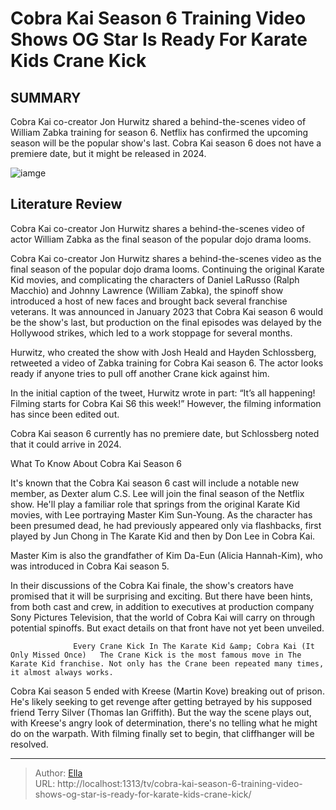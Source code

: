 # Cobra Kai Season 6 Training Video Shows OG Star Is Ready For Karate Kids Crane Kick


## SUMMARY 



  Cobra Kai co-creator Jon Hurwitz shared a behind-the-scenes video of William Zabka training for season 6.   Netflix has confirmed the upcoming season will be the popular show&#39;s last.   Cobra Kai season 6 does not have a premiere date, but it might be released in 2024.  

![iamge](https://static1.srcdn.com/wordpress/wp-content/uploads/2023/09/cobra-kai-johnny.jpg)

## Literature Review
Cobra Kai co-creator Jon Hurwitz shares a behind-the-scenes video of actor William Zabka as the final season of the popular dojo drama looms.




Cobra Kai co-creator Jon Hurwitz shares a behind-the-scenes video as the final season of the popular dojo drama looms. Continuing the original Karate Kid movies, and complicating the characters of Daniel LaRusso (Ralph Macchio) and Johnny Lawrence (William Zabka), the spinoff show introduced a host of new faces and brought back several franchise veterans. It was announced in January 2023 that Cobra Kai season 6 would be the show&#39;s last, but production on the final episodes was delayed by the Hollywood strikes, which led to a work stoppage for several months.




Hurwitz, who created the show with Josh Heald and Hayden Schlossberg, retweeted a video of Zabka training for Cobra Kai season 6. The actor looks ready if anyone tries to pull off another Crane kick against him.


 

In the initial caption of the tweet, Hurwitz wrote in part: “It’s all happening! Filming starts for Cobra Kai S6 this week!” However, the filming information has since been edited out.



Cobra Kai season 6 currently has no premiere date, but Schlossberg noted that it could arrive in 2024.





 What To Know About Cobra Kai Season 6 
          




It&#39;s known that the Cobra Kai season 6 cast will include a notable new member, as Dexter alum C.S. Lee will join the final season of the Netflix show. He&#39;ll play a familiar role that springs from the original Karate Kid movies, with Lee portraying Master Kim Sun-Young. As the character has been presumed dead, he had previously appeared only via flashbacks, first played by Jun Chong in The Karate Kid and then by Don Lee in Cobra Kai.



Master Kim is also the grandfather of Kim Da-Eun (Alicia Hannah-Kim), who was introduced in Cobra Kai season 5.




In their discussions of the Cobra Kai finale, the show&#39;s creators have promised that it will be surprising and exciting. But there have been hints, from both cast and crew, in addition to executives at production company Sony Pictures Television, that the world of Cobra Kai will carry on through potential spinoffs. But exact details on that front have not yet been unveiled.




                  Every Crane Kick In The Karate Kid &amp; Cobra Kai (It Only Missed Once)   The Crane Kick is the most famous move in The Karate Kid franchise. Not only has the Crane been repeated many times, it almost always works.    

Cobra Kai season 5 ended with Kreese (Martin Kove) breaking out of prison. He&#39;s likely seeking to get revenge after getting betrayed by his supposed friend Terry Silver (Thomas Ian Griffith). But the way the scene plays out, with Kreese&#39;s angry look of determination, there&#39;s no telling what he might do on the warpath. With filming finally set to begin, that cliffhanger will be resolved.



---

> Author: [Ella](https://instagram.hk.cn/)  
> URL: http://localhost:1313/tv/cobra-kai-season-6-training-video-shows-og-star-is-ready-for-karate-kids-crane-kick/  

